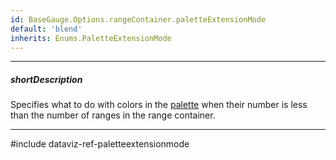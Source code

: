 ```yaml
---
id: BaseGauge.Options.rangeContainer.paletteExtensionMode
default: 'blend'
inherits: Enums.PaletteExtensionMode
---
```

---
##### shortDescription
Specifies what to do with colors in the [palette](/api-reference/10%20UI%20Components/BaseGauge/1%20Configuration/rangeContainer/palette.md '{basewidgetpath}/Configuration/rangeContainer/#palette') when their number is less than the number of ranges in the range container.

---
#include dataviz-ref-paletteextensionmode